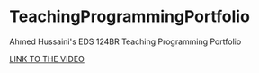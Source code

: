 # TeachingProgrammingPortfolio
Ahmed Hussaini's EDS 124BR Teaching Programming Portfolio

[LINK TO THE VIDEO](https://youtu.be/bWOyrxByQFc)
